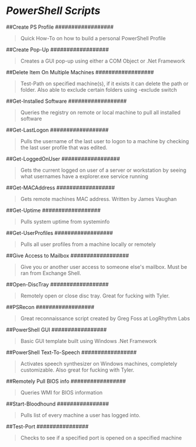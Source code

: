 # *PowerShell Scripts*


##Create PS Profile
##################
  >Quick How-To on how to build a personal PowerShell Profile

##Create Pop-Up
##################
  >Creates a GUI pop-up using either a COM Object or .Net Framework

##Delete Item On Multiple Machines
##################
  >Test-Path on specified machine(s), if it exists it can delete the path or folder.  Also able to exclude certain folders using -exclude switch

##Get-Installed Software
##################
  >Queries the registry on remote or local machine to pull all installed software
  
##Get-LastLogon
##################
  >Pulls the username of the last user to logon to a machine by checking the last user profile that was edited.

##Get-LoggedOnUser
##################
  >Gets the current logged on user of a server or workstation by seeing what usernames have a explorer.exe service running
  
##Get-MACAddress
##################
  >Gets remote machines MAC address.  Written by James Vaughan 
  
##Get-Uptime
##################
  >Pulls system uptime from systeminfo

##Get-UserProfiles
##################
  >Pulls all user profiles from a machine locally or remotely
  
##Give Access to Mailbox
##################
  >Give you or another user access to someone else's mailbox.  Must be ran from Exchange Shell.
  
##Open-DiscTray
##################
  >Remotely open or close disc tray.  Great for fucking with Tyler.
  
##PSRecon
##################
  >Great reconnaissance script created by Greg Foss at LogRhythm Labs

##PowerShell GUI
#################
  >Basic GUI template built using Windows .Net Framework

##PowerShell Text-To-Speech
#################
  >Activates speech synthesizer on Windows machines, completely customizable.  Also great for fucking with Tyler.
  
##Remotely Pull BIOS info
#################
  >Queries WMI for BIOS information

##Start-Bloodhound
################
  >Pulls list of every machine a user has logged into.

##Test-Port
################
  >Checks to see if a specified port is opened on a specified machine
